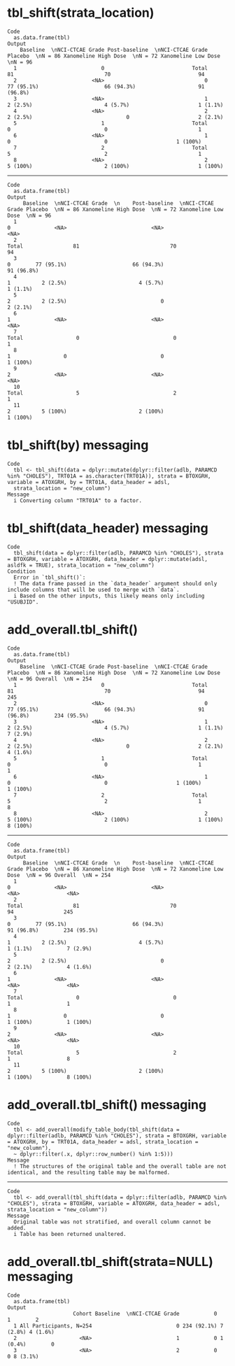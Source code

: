# tbl_shift(strata_location)

    Code
      as.data.frame(tbl)
    Output
        Baseline  \nNCI-CTCAE Grade Post-baseline  \nNCI-CTCAE Grade Placebo  \nN = 86 Xanomeline High Dose  \nN = 72 Xanomeline Low Dose  \nN = 96
      1                           0                            Total                81                             70                            94
      2                        <NA>                                0        77 (95.1%)                     66 (94.3%)                    91 (96.8%)
      3                        <NA>                                1          2 (2.5%)                       4 (5.7%)                      1 (1.1%)
      4                        <NA>                                2          2 (2.5%)                              0                      2 (2.1%)
      5                           1                            Total                 0                              0                             1
      6                        <NA>                                1                 0                              0                      1 (100%)
      7                           2                            Total                 5                              2                             1
      8                        <NA>                                2          5 (100%)                       2 (100%)                      1 (100%)

---

    Code
      as.data.frame(tbl)
    Output
         Baseline  \nNCI-CTCAE Grade  \n    Post-baseline  \nNCI-CTCAE Grade Placebo  \nN = 86 Xanomeline High Dose  \nN = 72 Xanomeline Low Dose  \nN = 96
      1                                                                    0              <NA>                           <NA>                          <NA>
      2                                                                Total                81                             70                            94
      3                                                                    0        77 (95.1%)                     66 (94.3%)                    91 (96.8%)
      4                                                                    1          2 (2.5%)                       4 (5.7%)                      1 (1.1%)
      5                                                                    2          2 (2.5%)                              0                      2 (2.1%)
      6                                                                    1              <NA>                           <NA>                          <NA>
      7                                                                Total                 0                              0                             1
      8                                                                    1                 0                              0                      1 (100%)
      9                                                                    2              <NA>                           <NA>                          <NA>
      10                                                               Total                 5                              2                             1
      11                                                                   2          5 (100%)                       2 (100%)                      1 (100%)

# tbl_shift(by) messaging

    Code
      tbl <- tbl_shift(data = dplyr::mutate(dplyr::filter(adlb, PARAMCD %in% "CHOLES"), TRT01A = as.character(TRT01A)), strata = BTOXGRH, variable = ATOXGRH, by = TRT01A, data_header = adsl,
      strata_location = "new_column")
    Message
      i Converting column "TRT01A" to a factor.

# tbl_shift(data_header) messaging

    Code
      tbl_shift(data = dplyr::filter(adlb, PARAMCD %in% "CHOLES"), strata = BTOXGRH, variable = ATOXGRH, data_header = dplyr::mutate(adsl, asldfk = TRUE), strata_location = "new_column")
    Condition
      Error in `tbl_shift()`:
      ! The data frame passed in the `data_header` argument should only include columns that will be used to merge with `data`.
      i Based on the other inputs, this likely means only including "USUBJID".

# add_overall.tbl_shift()

    Code
      as.data.frame(tbl)
    Output
        Baseline  \nNCI-CTCAE Grade Post-baseline  \nNCI-CTCAE Grade Placebo  \nN = 86 Xanomeline High Dose  \nN = 72 Xanomeline Low Dose  \nN = 96 Overall  \nN = 254
      1                           0                            Total                81                             70                            94                245
      2                        <NA>                                0        77 (95.1%)                     66 (94.3%)                    91 (96.8%)        234 (95.5%)
      3                        <NA>                                1          2 (2.5%)                       4 (5.7%)                      1 (1.1%)           7 (2.9%)
      4                        <NA>                                2          2 (2.5%)                              0                      2 (2.1%)           4 (1.6%)
      5                           1                            Total                 0                              0                             1                  1
      6                        <NA>                                1                 0                              0                      1 (100%)           1 (100%)
      7                           2                            Total                 5                              2                             1                  8
      8                        <NA>                                2          5 (100%)                       2 (100%)                      1 (100%)           8 (100%)

---

    Code
      as.data.frame(tbl)
    Output
         Baseline  \nNCI-CTCAE Grade  \n    Post-baseline  \nNCI-CTCAE Grade Placebo  \nN = 86 Xanomeline High Dose  \nN = 72 Xanomeline Low Dose  \nN = 96 Overall  \nN = 254
      1                                                                    0              <NA>                           <NA>                          <NA>               <NA>
      2                                                                Total                81                             70                            94                245
      3                                                                    0        77 (95.1%)                     66 (94.3%)                    91 (96.8%)        234 (95.5%)
      4                                                                    1          2 (2.5%)                       4 (5.7%)                      1 (1.1%)           7 (2.9%)
      5                                                                    2          2 (2.5%)                              0                      2 (2.1%)           4 (1.6%)
      6                                                                    1              <NA>                           <NA>                          <NA>               <NA>
      7                                                                Total                 0                              0                             1                  1
      8                                                                    1                 0                              0                      1 (100%)           1 (100%)
      9                                                                    2              <NA>                           <NA>                          <NA>               <NA>
      10                                                               Total                 5                              2                             1                  8
      11                                                                   2          5 (100%)                       2 (100%)                      1 (100%)           8 (100%)

# add_overall.tbl_shift() messaging

    Code
      tbl <- add_overall(modify_table_body(tbl_shift(data = dplyr::filter(adlb, PARAMCD %in% "CHOLES"), strata = BTOXGRH, variable = ATOXGRH, by = TRT01A, data_header = adsl, strata_location = "new_column"),
      ~ dplyr::filter(.x, dplyr::row_number() %in% 1:5)))
    Message
      ! The structures of the original table and the overall table are not identical, and the resulting table may be malformed.

---

    Code
      tbl <- add_overall(tbl_shift(data = dplyr::filter(adlb, PARAMCD %in% "CHOLES"), strata = BTOXGRH, variable = ATOXGRH, data_header = adsl, strata_location = "new_column"))
    Message
      Original table was not stratified, and overall column cannot be added.
      i Table has been returned unaltered.

# add_overall.tbl_shift(strata=NULL) messaging

    Code
      as.data.frame(tbl)
    Output
                         Cohort Baseline  \nNCI-CTCAE Grade           0        1        2
      1 All Participants, N=254                           0 234 (92.1%) 7 (2.8%) 4 (1.6%)
      2                    <NA>                           1           0 1 (0.4%)        0
      3                    <NA>                           2           0        0 8 (3.1%)

